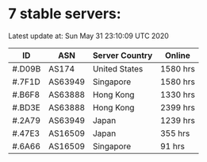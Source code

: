 # 7 stable servers:

Latest update at: Sun May 31 23:10:09 UTC 2020

| ID | ASN | Server Country | Online |
| -- | --- | -------------- | ------ |
| #.D09B | AS174 | United States | 1580 hrs |
| #.7F1D | AS63949 | Singapore | 1580 hrs |
| #.B6F8 | AS63888 | Hong Kong | 1330 hrs |
| #.BD3E | AS63888 | Hong Kong | 2399 hrs |
| #.2A79 | AS63949 | Japan | 1239 hrs |
| #.47E3 | AS16509 | Japan | 355 hrs |
| #.6A66 | AS16509 | Singapore | 91 hrs |

